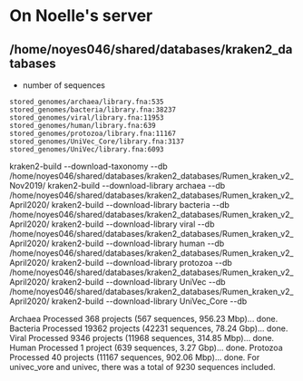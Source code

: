 
# On Noelle's server
## /home/noyes046/shared/databases/kraken2_databases
* number of sequences
```
stored_genomes/archaea/library.fna:535
stored_genomes/bacteria/library.fna:38237
stored_genomes/viral/library.fna:11953
stored_genomes/human/library.fna:639
stored_genomes/protozoa/library.fna:11167
stored_genomes/UniVec_Core/library.fna:3137
stored_genomes/UniVec/library.fna:6093

```

kraken2-build --download-taxonomy --db /home/noyes046/shared/databases/kraken2_databases/Rumen_kraken_v2_Nov2019/
kraken2-build --download-library archaea --db /home/noyes046/shared/databases/kraken2_databases/Rumen_kraken_v2_April2020/
kraken2-build --download-library bacteria --db /home/noyes046/shared/databases/kraken2_databases/Rumen_kraken_v2_April2020/
kraken2-build --download-library viral --db /home/noyes046/shared/databases/kraken2_databases/Rumen_kraken_v2_April2020/
kraken2-build --download-library human --db /home/noyes046/shared/databases/kraken2_databases/Rumen_kraken_v2_April2020/
kraken2-build --download-library protozoa --db /home/noyes046/shared/databases/kraken2_databases/Rumen_kraken_v2_April2020/
kraken2-build --download-library UniVec --db /home/noyes046/shared/databases/kraken2_databases/Rumen_kraken_v2_April2020/
kraken2-build --download-library UniVec_Core --db 

Archaea
Processed 368 projects (567 sequences, 956.23 Mbp)... done.
Bacteria
Processed 19362 projects (42231 sequences, 78.24 Gbp)... done.
Viral
Processed 9346 projects (11968 sequences, 314.85 Mbp)... done.
Human
Processed 1 project (639 sequences, 3.27 Gbp)... done.
Protozoa
Processed 40 projects (11167 sequences, 902.06 Mbp)... done.
For univec_vore and univec, there was a total of 9230 sequences included.
